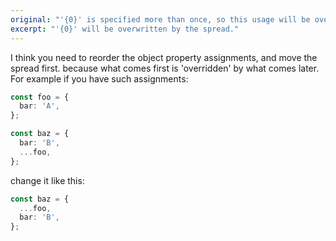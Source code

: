 ```yaml
---
original: "'{0}' is specified more than once, so this usage will be overwritten."
excerpt: "'{0}' will be overwritten by the spread."
---
```


I think you need to reorder the object property assignments, and move the spread first. because what comes first is 'overridden' by what comes later. For example if you have such assignments:

```ts
const foo = {
  bar: 'A',
};

const baz = {
  bar: 'B',
  ...foo,
};
```

change it like this:

```ts
const baz = {
  ...foo,
  bar: 'B',
};
```
